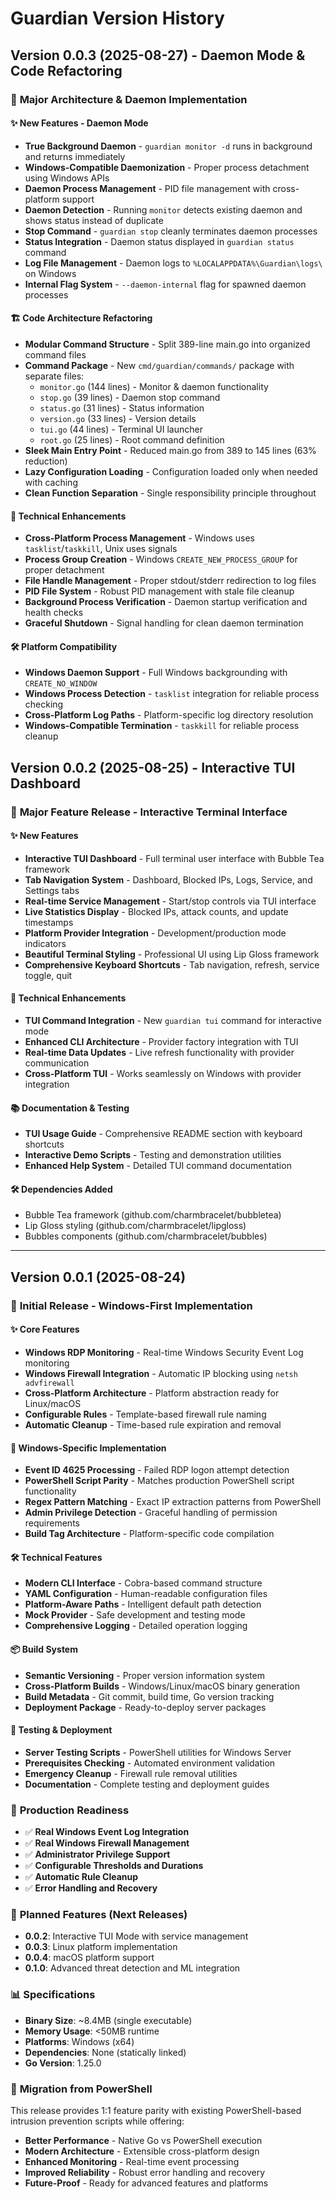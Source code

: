# Guardian Version History

## Version 0.0.3 (2025-08-27) - Daemon Mode & Code Refactoring

### 🚀 **Major Architecture & Daemon Implementation**

#### ✨ **New Features - Daemon Mode**
- **True Background Daemon** - `guardian monitor -d` runs in background and returns immediately
- **Windows-Compatible Daemonization** - Proper process detachment using Windows APIs  
- **Daemon Process Management** - PID file management with cross-platform support
- **Daemon Detection** - Running `monitor` detects existing daemon and shows status instead of duplicate
- **Stop Command** - `guardian stop` cleanly terminates daemon processes
- **Status Integration** - Daemon status displayed in `guardian status` command
- **Log File Management** - Daemon logs to `%LOCALAPPDATA%\Guardian\logs\` on Windows
- **Internal Flag System** - `--daemon-internal` flag for spawned daemon processes

#### 🏗️ **Code Architecture Refactoring** 
- **Modular Command Structure** - Split 389-line main.go into organized command files
- **Command Package** - New `cmd/guardian/commands/` package with separate files:
  - `monitor.go` (144 lines) - Monitor & daemon functionality
  - `stop.go` (39 lines) - Daemon stop command  
  - `status.go` (31 lines) - Status information
  - `version.go` (33 lines) - Version details
  - `tui.go` (44 lines) - Terminal UI launcher
  - `root.go` (25 lines) - Root command definition
- **Sleek Main Entry Point** - Reduced main.go from 389 to 145 lines (63% reduction)
- **Lazy Configuration Loading** - Configuration loaded only when needed with caching
- **Clean Function Separation** - Single responsibility principle throughout

#### 🔧 **Technical Enhancements**
- **Cross-Platform Process Management** - Windows uses `tasklist`/`taskkill`, Unix uses signals
- **Process Group Creation** - Windows `CREATE_NEW_PROCESS_GROUP` for proper detachment  
- **File Handle Management** - Proper stdout/stderr redirection to log files
- **PID File System** - Robust PID management with stale file cleanup
- **Background Process Verification** - Daemon startup verification and health checks
- **Graceful Shutdown** - Signal handling for clean daemon termination

#### 🛠️ **Platform Compatibility**
- **Windows Daemon Support** - Full Windows backgrounding with `CREATE_NO_WINDOW`
- **Windows Process Detection** - `tasklist` integration for reliable process checking
- **Cross-Platform Log Paths** - Platform-specific log directory resolution
- **Windows-Compatible Termination** - `taskkill` for reliable process cleanup

## Version 0.0.2 (2025-08-25) - Interactive TUI Dashboard

### 🎉 **Major Feature Release - Interactive Terminal Interface**

#### ✨ **New Features**
- **Interactive TUI Dashboard** - Full terminal user interface with Bubble Tea framework
- **Tab Navigation System** - Dashboard, Blocked IPs, Logs, Service, and Settings tabs
- **Real-time Service Management** - Start/stop controls via TUI interface
- **Live Statistics Display** - Blocked IPs, attack counts, and update timestamps
- **Platform Provider Integration** - Development/production mode indicators
- **Beautiful Terminal Styling** - Professional UI using Lip Gloss framework
- **Comprehensive Keyboard Shortcuts** - Tab navigation, refresh, service toggle, quit

#### 🔧 **Technical Enhancements**
- **TUI Command Integration** - New `guardian tui` command for interactive mode
- **Enhanced CLI Architecture** - Provider factory integration with TUI
- **Real-time Data Updates** - Live refresh functionality with provider communication
- **Cross-Platform TUI** - Works seamlessly on Windows with provider integration

#### 📚 **Documentation & Testing**
- **TUI Usage Guide** - Comprehensive README section with keyboard shortcuts
- **Interactive Demo Scripts** - Testing and demonstration utilities
- **Enhanced Help System** - Detailed TUI command documentation

#### 🛠️ **Dependencies Added**
- Bubble Tea framework (github.com/charmbracelet/bubbletea)
- Lip Gloss styling (github.com/charmbracelet/lipgloss)
- Bubbles components (github.com/charmbracelet/bubbles)

---

## Version 0.0.1 (2025-08-24)

### 🎉 **Initial Release - Windows-First Implementation**

#### ✨ **Core Features**
- **Windows RDP Monitoring** - Real-time Windows Security Event Log monitoring
- **Windows Firewall Integration** - Automatic IP blocking using `netsh advfirewall`
- **Cross-Platform Architecture** - Platform abstraction ready for Linux/macOS
- **Configurable Rules** - Template-based firewall rule naming
- **Automatic Cleanup** - Time-based rule expiration and removal

#### 🔧 **Windows-Specific Implementation**
- **Event ID 4625 Processing** - Failed RDP logon attempt detection
- **PowerShell Script Parity** - Matches production PowerShell script functionality
- **Regex Pattern Matching** - Exact IP extraction patterns from PowerShell
- **Admin Privilege Detection** - Graceful handling of permission requirements
- **Build Tag Architecture** - Platform-specific code compilation

#### 🛠️ **Technical Features**
- **Modern CLI Interface** - Cobra-based command structure
- **YAML Configuration** - Human-readable configuration files
- **Platform-Aware Paths** - Intelligent default path detection
- **Mock Provider** - Safe development and testing mode
- **Comprehensive Logging** - Detailed operation logging

#### 📦 **Build System**
- **Semantic Versioning** - Proper version information system
- **Cross-Platform Builds** - Windows/Linux/macOS binary generation
- **Build Metadata** - Git commit, build time, Go version tracking
- **Deployment Package** - Ready-to-deploy server packages

#### 🧪 **Testing & Deployment**
- **Server Testing Scripts** - PowerShell utilities for Windows Server
- **Prerequisites Checking** - Automated environment validation
- **Emergency Cleanup** - Firewall rule removal utilities
- **Documentation** - Complete testing and deployment guides

### 🎯 **Production Readiness**
- ✅ **Real Windows Event Log Integration**
- ✅ **Real Windows Firewall Management**
- ✅ **Administrator Privilege Support**
- ✅ **Configurable Thresholds and Durations**
- ✅ **Automatic Rule Cleanup**
- ✅ **Error Handling and Recovery**

### 🔮 **Planned Features (Next Releases)**
- **0.0.2**: Interactive TUI Mode with service management
- **0.0.3**: Linux platform implementation
- **0.0.4**: macOS platform support
- **0.1.0**: Advanced threat detection and ML integration

### 📊 **Specifications**
- **Binary Size**: ~8.4MB (single executable)
- **Memory Usage**: <50MB runtime
- **Platforms**: Windows (x64)
- **Dependencies**: None (statically linked)
- **Go Version**: 1.25.0

### 🚀 **Migration from PowerShell**
This release provides 1:1 feature parity with existing PowerShell-based intrusion prevention scripts while offering:
- **Better Performance** - Native Go vs PowerShell execution
- **Modern Architecture** - Extensible cross-platform design
- **Enhanced Monitoring** - Real-time event processing
- **Improved Reliability** - Robust error handling and recovery
- **Future-Proof** - Ready for advanced features and platforms
